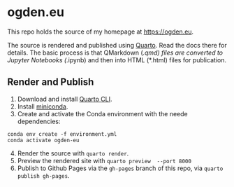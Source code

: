 # ogden.eu

This repo holds the source of my homepage at https://ogden.eu.

The source is rendered and published using [Quarto][quarto]. Read the docs there for details. The basic process is that QMarkdown (*.qmd) files are converted to Jupyter Notebooks (*.ipynb) and then into HTML (*.html) files for publication.

## Render and Publish

1. Download and install [Quarto CLI][quarto-install].
2. Install [miniconda][miniconda].
3. Create and activate the Conda environment with the neede dependencies:
```
conda env create -f environment.yml
conda activate ogden-eu
```
4. Render the source with `quarto render`.
5. Preview the rendered site with `quarto preview  --port 8000`
6. Publish to Github Pages via the `gh-pages` branch of this repo, via `quarto publish gh-pages`.

[quarto]: https://quarto.org/
[quarto-install]: https://quarto.org/docs/get-started/
[miniconda]: https://docs.conda.io/en/latest/miniconda.html
